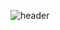 ![header](https://capsule-render.vercel.app/api?type=waving&color=#993333&height=250&section=header&text=Korea%20University%20Datathon%20-%20Peachtree&fontSize=70)
